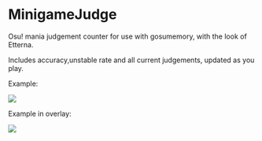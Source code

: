 # MinigameJudge

Osu! mania judgement counter for use with gosumemory, with the look of Etterna.

Includes accuracy,unstable rate and all current judgements, updated as you play.

Example:

![](https://media.discordapp.net/attachments/622937123338584074/1023799740602781706/unknown.png)

Example in overlay:

![](https://media.discordapp.net/attachments/622937123338584074/1023801080062152725/unknown.png)

